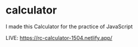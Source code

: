 # calculator
I made this Calculator for the practice of JavaScript

LIVE: https://rc-calculator-1504.netlify.app/
